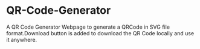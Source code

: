 # QR-Code-Generator
 A QR Code Generator Webpage to generate a  QRCode in  SVG file format.Download  button is added to download the QR Code locally and use it anywhere.

